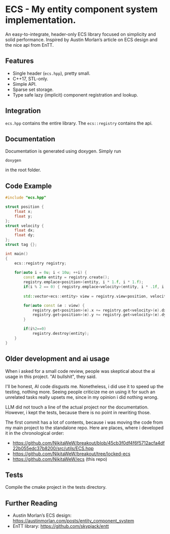 # ECS - My entity component system implementation.

An easy-to-integrate, header-only ECS library focused on simplicity and solid performance. Inspired by Austin Morlan’s article on ECS design and the nice api from EnTT.

## Features

- Single header (`ecs.hpp`), pretty small.
- C++17, STL-only.
- Simple API.
- Sparse set storage.
- Type safe lazy (implicit) component registration and lookup.

## Integration

`ecs.hpp` contains the entire library. The `ecs::registry` contains the api.

## Documentation
Documentation is generated using doxygen. Simply run
```
doxygen
```
in the root folder.

## Code Example

```cpp
#include "ecs.hpp"

struct position {
    float x;
    float y;
};
struct velocity {
    float dx;
    float dy;
};
struct tag {};

int main()
{
    ecs::registry registry;
    
    for(auto i = 0u; i < 10u; ++i) {
        const auto entity = registry.create();
        registry.emplace<position>(entity, i * 1.f, i * 1.f);
        if(i % 2 == 0) { registry.emplace<velocity>(entity, i * .1f, i * .1f); }
        
        std::vector<ecs::entity> view = registry.view<position, velocity>(ecs::exclude_t<tag>{});

        for(auto const &e : view) {
            registry.get<position>(e).x += registry.get<velocity>(e).dx;
            registry.get<position>(e).y += registry.get<velocity>(e).dy;
        }

        if(i%2==0)
            registry.destroy(entity);
    }
}
```

## Older development and ai usage

When i asked for a small code review, people was skeptical about the ai usage in this project. "AI bullshit", they said.

I'll be honest, AI code disgusts me. Nonetheless, i did use it to speed up the testing, nothing more. Seeing people criticize me on using it for such an unrelated tasks really upsets me, since in my opinion i did nothing wrong. 

LLM did not touch a line of the actual project nor the documentation. However, i kept the tests, because there is no point in rewriting those.

The first commit has a lot of contents, because i was moving the code from my main project to the standalone repo.
Here are places, where i developed it in the chronological order:

- https://github.com/NikitaWeW/breakout/blob/45cb3f0df4f6f5712acfa4df22b055edc37b8200/src/utils/ECS.hpp
- https://github.com/NikitaWeW/breakout/tree/locked-ecs
- https://github.com/NikitaWeW/ecs (this repo)

## Tests
Compile the cmake project in the tests directory.

## Further Reading

- Austin Morlan’s ECS design: https://austinmorlan.com/posts/entity_component_system  
- EnTT library: https://github.com/skypjack/entt
